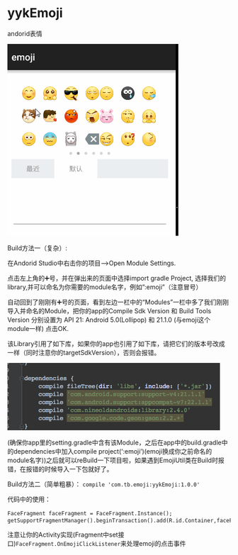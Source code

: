 # yykEmoji
andorid表情

<img src="./images/emoji.gif">


Build方法一（复杂）:

在Andorid Studio中右击你的项目—>Open Module Settings.

点击左上角的➕号，并在弹出来的页面中选择import gradle Project, 选择我们的library,并可以命名为你需要的module名字，例如”:emoji”（注意冒号）

自动回到了刚刚有➕号的页面，看到左边一栏中的“Modules”一栏中多了我们刚刚导入并命名的Module，把你的app的Compile Sdk Version 和 Build Tools Version 分别设置为
API 21: Android 5.0(Lollipop) 和 21.1.0 (与emoji这个module一样) 点击OK.

该Library引用了如下库，如果你的app也引用了如下库，请把它们的版本号改成一样（同时注意你的targetSdkVersion），否则会报错。

<img src="./images/2.png">

(确保你app里的setting.gradle中含有该Module，之后在app中的build.gradle中的dependencies中加入compile project(‘:emoji’)(emoji换成你之前命名的module名字))之后就可以reBuild一下项目啦，如果遇到EmojiUtil类在Build时报错，在报错的时候导入一下包就好了。

Build方法二（简单粗暴）：
`compile 'com.tb.emoji:yykEmoji:1.0.0'`


代码中的使用：
```
FaceFragment faceFragment = FaceFragment.Instance();
getSupportFragmentManager().beginTransaction().add(R.id.Container,faceFragment).commit();
```
注意让你的Activity实现(Fragment中set接口)`FaceFragment.OnEmojiClickListener`来处理emoji的点击事件
